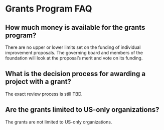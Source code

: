# Grants Program FAQ

## How much money is available for the grants program?

There are no upper or lower limits set on the funding of individual improvement proposals. The governing board and members of the foundation will look at the proposal’s merit and vote on its funding.

## What is the decision process for awarding a project with a grant? <a id="what-is-the-decision-process-for-awarding-a-project-with-a-grant"></a>

The exact review process is still TBD.

## Are the grants limited to US-only organizations? <a id="are-the-grants-limited-to-us-only-organizations"></a>

The grants are not limited to US-only organizations.

